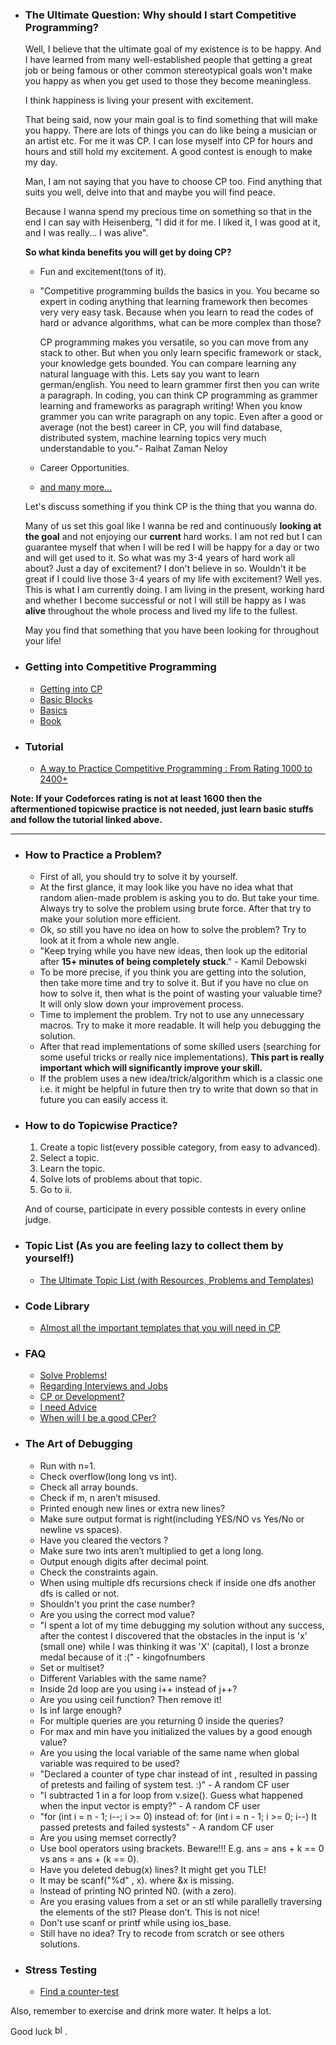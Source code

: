 - ### The Ultimate Question: Why should I start Competitive Programming?
  Well, I believe that the ultimate goal of my existence is to be happy. And I have learned from many well-established people that getting a great job or being famous or other   common stereotypical goals won't make you happy as when you get used to those they become meaningless.

  I think happiness is living your present with excitement.

  That being said, now your main goal is to find something that will make you happy. There are lots of things you can do like being a musician or an artist etc. For me it was CP. I can lose myself into CP for hours and hours and still hold my excitement. A good contest is enough to make my day.

  Man, I am not saying that you have to choose CP too. Find anything that suits you well, delve into that and maybe you will find peace.

  Because I wanna spend my precious time on something so that in the end I can say with Heisenberg, "I did it for me. I liked it, I was good at it, and I was really... I was alive".
  
  **So what kinda benefits you will get by doing CP?**
  - Fun and excitement(tons of it).
  - "Competitive programming builds the basics in you. You became so expert in coding anything that learning framework then becomes very very easy task. Because when you learn to read the codes of hard or advance algorithms, what can be more complex than those?

    CP programming makes you versatile, so you can move from any stack to other. But when you only learn specific framework or stack, your knowledge gets bounded.
You can compare learning any natural language with this. Lets say you want to learn german/english. You need to learn grammer first then you can write a paragraph. In coding, you can think CP programming as grammer learning and frameworks as paragraph writing! When you know grammer you can write paragraph on any topic.
Even after a good or average (not the best) career in CP, you will find database, distributed system, machine learning topics very much understandable to you."- Raihat Zaman Neloy
  - Career Opportunities.
  - [and many more...](https://www.quora.com/What-have-you-gained-from-competitive-programming-Did-you-go-into-research-Did-it-help-you-in-any-aspect-as-a-software-engineer-Did-it-help-you-get-an-in-depth-knowledge-of-a-programming-language-Did-it-affect-your-problem-solving-skills)

  Let's discuss something if you think CP is the thing that you wanna do.

  Many of us set this goal like I wanna be red and continuously **looking at the goal** and not enjoying our **current** hard works. I am not red but I can guarantee myself that when I will be red I will be happy for a day or two and will get used to it. So what was my 3-4 years of hard work all about? Just a day of excitement? I don't believe in so. Wouldn't it be great if I could live those 3-4 years of my life with excitement? Well yes. This is what I am currently doing. I am living in the present, working hard and whether I become successful or not I will still be happy as I was **alive** throughout the whole process and lived my life to the fullest.

  May you find that something that you have been looking for throughout your life!

- ### Getting into Competitive Programming
  - [Getting into CP](https://github.com/the-hyp0cr1t3/CC)
  - [Basic Blocks](https://www.hackerearth.com/practice/notes/getting-started-with-the-sport-of-programming/ )
  - [Basics](https://www.codechef.com/ioi/basics)
  - [Book](https://cses.fi/book/book.pdf)

- ### Tutorial
  - [A way to Practice Competitive Programming : From Rating 1000 to 2400+](https://drive.google.com/file/d/1J2x8pIYQ3MXANgvzOgBciWd3d79j_Exa/view)

 **Note: If your Codeforces rating is not at least 1600 then the aftermentioned topicwise practice is not needed, just learn basic stuffs and follow the tutorial linked above.**
 
 ---
  
 - ### How to Practice a Problem?
    - First of all, you should try to solve it  by yourself.
    - At the first glance, it may look like you have no idea what that random alien-made problem is asking you to do. But take your time. Always try to solve the problem using brute force. After that try to make your solution more efficient. 
    - Ok, so still you have no idea on how to solve the problem? Try to look at it from a whole new angle.
    - "Keep trying while you have new ideas, then look up the editorial after **15+ minutes of being completely stuck**." - Kamil Debowski
    - To be more precise, if you think you are getting into the solution, then take more time and try to solve it. But if you have no clue on how to solve it, then what is the point of wasting your valuable time? It will only slow down your improvement process.
    - Time to implement the problem. Try not to use any unnecessary macros. Try to make it more readable. It will help you debugging the solution.
    - After that read implementations of some skilled users (searching for some useful tricks or really nice implementations). **This part is really important which will significantly improve your skill.**
    - If the problem uses a new idea/trick/algorithm which is a classic one i.e. it might be helpful in future then try to write that down so that in future you can easily access it.

 - ### How to do Topicwise Practice?

    1. Create a topic list(every possible category, from easy to advanced).
    2. Select a topic.
    3. Learn the topic.
    4. Solve lots of problems about that topic.
    5. Go to ii.
  
    And of course, participate in every possible contests in every online judge.                                                            
  
 - ### Topic List (As you are feeling lazy to collect them by yourself!)
    - [The Ultimate Topic List (with Resources, Problems and Templates)](https://codeforces.com/blog/entry/95106)

- ### Code Library
  - [Almost all the important templates that you will need in CP](https://github.com/ShahjalalShohag/code-library)

- ### FAQ
  - [Solve Problems!](https://codeforces.com/blog/entry/47516)
  - [Regarding Interviews and Jobs](https://redgreencode.com/cpwiki/Category:FAQs_about_interviews_and_jobs)
  - [CP or Development?](https://redgreencode.com/cpwiki/Should_I_spend_my_time_on_competitive_programming_or_real-world_software_development%3F)
  - [I need Advice](https://redgreencode.com/cpwiki/What_advice_does_(person)_have_for_competitive_programming_success%3F)
  - [When will I be a good CPer?](https://codeforces.com/blog/entry/53341?#comment-373965)
- ### The Art of Debugging
    - Run with n=1.
    - Check overflow(long long vs int).
    - Check all array bounds.
    - Check if m, n aren’t misused.
    - Printed enough new lines or extra new lines?
    - Make sure output format is right(including YES/NO vs Yes/No or
    newline vs spaces).
    - Have you cleared the vectors ?
    - Make sure two ints aren’t multiplied to get a long long.
    - Output enough digits after decimal point.
    - Check the constraints again.
    - When using multiple dfs recursions check if inside one dfs another dfs
    is called or not.
    - Shouldn't you print the case number?
    - Are you using the correct mod value?
    - "I spent a lot of my time debugging my solution without any success,
    after the contest I discovered that the obstacles in the input is 'x'
    (small one) while I was thinking it was 'X' (capital), I lost a bronze
    medal because of it :(" - kingofnumbers
    - Set or multiset?
    - Different Variables with the same name?
    - Inside 2d loop are you using i++ instead of j++?
    - Are you using ceil function? Then remove it!
    - Is inf large enough?
    - For multiple queries are you returning 0 inside the queries?
    - For max and min have you initialized the values by a good enough
    value?
    - Are you using the local variable of the same name when global variable was
    required to be used?
    - "Declared a counter of type char instead of int , resulted in passing of
    pretests and failing of system test. :)" - A random CF user
    - "I subtracted 1 in a for loop from v.size(). Guess what happened when
    the input vector is empty?" - A random CF user
    - "for (int i = n - 1; i--; i >= 0)
    instead of:
    for (int i = n - 1; i >= 0; i--)
    It passed pretests and failed systests" - A random CF user
    - Are you using memset correctly?
    - Use bool operators using brackets. Beware!!! E.g. ans = ans + k == 0 vs ans = ans + (k == 0).
    - Have you deleted debug(x) lines? It might get you TLE!
    - It may be scanf("%d" , x). where &x is missing.
    - Instead of printing NO printed N0. (with a zero).
    - Are you erasing values from a set or an stl while parallelly traversing
    the elements of the stl? Please don’t. This is not nice!
    - Don't use scanf or printf while using ios_base.
    - Still have no idea? Try to recode from scratch or see others solutions.
- ### Stress Testing
  - [Find a counter-test](https://ali-ibrahim137.github.io/competitive/programming/2020/08/23/Stress-Testing.html)

Also, remember to exercise and drink more water. It helps a lot. 

Good luck <a href="https://emoji.gg/emoji/8771_blobheart"><img src="https://emoji.gg/assets/emoji/8771_blobheart.png" width="16px" height="16px" alt="blobheart"></a>.
